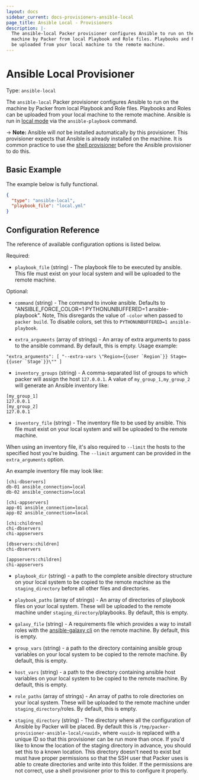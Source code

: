 ```yaml
---
layout: docs
sidebar_current: docs-provisioners-ansible-local
page_title: Ansible Local - Provisioners
description: |-
  The ansible-local Packer provisioner configures Ansible to run on the
  machine by Packer from local Playbook and Role files. Playbooks and Roles can
  be uploaded from your local machine to the remote machine.
---
```


# Ansible Local Provisioner

Type: `ansible-local`

The `ansible-local` Packer provisioner configures Ansible to run on the machine
by Packer from local Playbook and Role files. Playbooks and Roles can be
uploaded from your local machine to the remote machine. Ansible is run in [local
mode](https://docs.ansible.com/ansible/playbooks_delegation.html#local-playbooks) via the
`ansible-playbook` command.

-> **Note:** Ansible will *not* be installed automatically by this
provisioner. This provisioner expects that Ansible is already installed on the
machine. It is common practice to use the [shell
provisioner](/docs/provisioners/shell.html) before the Ansible provisioner to do
this.

## Basic Example

The example below is fully functional.

```json
{
  "type": "ansible-local",
  "playbook_file": "local.yml"
}
```

## Configuration Reference

The reference of available configuration options is listed below.

Required:

- `playbook_file` (string) - The playbook file to be executed by ansible. This
    file must exist on your local system and will be uploaded to the
    remote machine.

Optional:

- `command` (string) - The command to invoke ansible. Defaults
    to "ANSIBLE_FORCE_COLOR=1 PYTHONUNBUFFERED=1 ansible-playbook".
    Note, This disregards the value of `-color` when passed to `packer build`.
    To disable colors, set this to `PYTHONUNBUFFERED=1 ansible-playbook`.

- `extra_arguments` (array of strings) - An array of extra arguments to pass
    to the ansible command. By default, this is empty.
    Usage example:

```
"extra_arguments": [ "--extra-vars \"Region={{user `Region`}} Stage={{user `Stage`}}\"" ]
```

- `inventory_groups` (string) - A comma-separated list of groups to which
    packer will assign the host `127.0.0.1`. A value of `my_group_1,my_group_2`
    will generate an Ansible inventory like:

```text
[my_group_1]
127.0.0.1
[my_group_2]
127.0.0.1
```

- `inventory_file` (string) - The inventory file to be used by ansible. This
    file must exist on your local system and will be uploaded to the
    remote machine.

When using an inventory file, it's also required to `--limit` the hosts to the
specified host you're buiding. The `--limit` argument can be provided in the
`extra_arguments` option.

An example inventory file may look like:

```text
[chi-dbservers]
db-01 ansible_connection=local
db-02 ansible_connection=local

[chi-appservers]
app-01 ansible_connection=local
app-02 ansible_connection=local

[chi:children]
chi-dbservers
chi-appservers

[dbservers:children]
chi-dbservers

[appservers:children]
chi-appservers
```

- `playbook_dir` (string) - a path to the complete ansible directory structure
    on your local system to be copied to the remote machine as the
    `staging_directory` before all other files and directories.

- `playbook_paths` (array of strings) - An array of directories of playbook files on
    your local system. These will be uploaded to the remote machine under
    `staging_directory`/playbooks. By default, this is empty.

- `galaxy_file` (string) - A requirements file which provides a way to install
    roles with the [ansible-galaxy
    cli](http://docs.ansible.com/ansible/galaxy.html#the-ansible-galaxy-command-line-tool)
    on the remote machine. By default, this is empty.

- `group_vars` (string) - a path to the directory containing ansible group
    variables on your local system to be copied to the remote machine. By
    default, this is empty.

- `host_vars` (string) - a path to the directory containing ansible host
    variables on your local system to be copied to the remote machine. By
    default, this is empty.

- `role_paths` (array of strings) - An array of paths to role directories on
    your local system. These will be uploaded to the remote machine under
    `staging_directory`/roles. By default, this is empty.

- `staging_directory` (string) - The directory where all the configuration of
    Ansible by Packer will be placed. By default this is
    `/tmp/packer-provisioner-ansible-local/<uuid>`, where `<uuid>` is replaced
    with a unique ID so that this provisioner can be run more than once. If
    you'd like to know the location of the staging directory in advance, you
    should set this to a known location. This directory doesn't need to exist
    but must have proper permissions so that the SSH user that Packer uses is
    able to create directories and write into this folder. If the permissions
    are not correct, use a shell provisioner prior to this to configure it
    properly.
